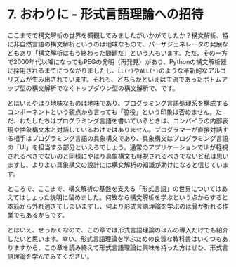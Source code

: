 # 7. おわりに - 形式言語理論への招待

ここまでで構文解析の世界を概観してみましたがいかがでしたか？構文解析、特に非自然言語の構文解析というのは地味なもので、パーザジェネレータの発展などもあり「構文解析はもう終わった問題だ」という人もいます。ただ、その一方で2000年代以降になってもPEGの発明（再発見）があり、Pythonの構文解析器に採用されるまでにつながりましたし、`LL(*)`や`ALL(*)`のような革新的なアルゴリズムが生み出されています。それも、どちらかといえば主流であったボトムアップ型の構文解析でなくトップダウン型の構文解析で、です。

とはいえやはり地味なものは地味であり、プログラミング言語処理系を構成するコンポーネントという観点から言っても「脇役」という印象は否めません。ただ、わたしたちはプログラミング言語を書いているときは、コンパイラの内部表現や抽象構文木と対話しているわけではありません。プログラマーが直接対話する相手はプログラミング言語の具象構文であり、具象構文はプログラミング言語の「UI」を担当する部分といえるでしょう。通常のアプリケーションでUIが軽視されるべきでないのと同様にやはり具象構文も軽視されるべきでないと私は思いますし、よりよい具象構文の設計には構文解析の知識が助けになると信じています。

ところで、ここまで、構文解析の基盤を支える「形式言語」の世界についてはあえてはしょった説明に留めました。何故なら構文解析を学ぶという点からすると本筋から外れ過ぎてしまいますし、何より形式言語理論を学ぶのは骨が折れる作業でもあるからです。

とはいえ、せっかくなので、この章では形式言語理論のほんの導入だけでも紹介したいと思います。幸い、形式言語理論を学ぶための良質な教科書はいくつもありますから、この章を読み終えて形式言語理論に興味を持った方はぜひ、形式言語理論を学んでみてください。